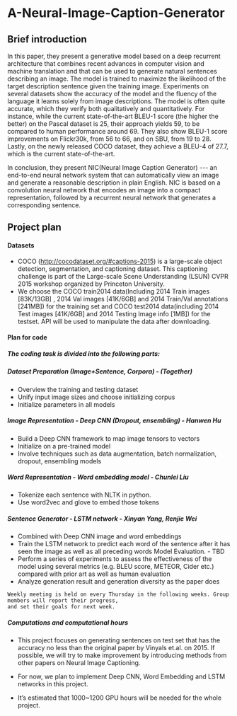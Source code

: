 # A-Neural-Image-Caption-Generator

## Brief introduction
In this paper, they present a generative model based on a deep recurrent architecture that combines recent advances in computer vision and machine translation and that can be used to generate natural sentences describing an image. The model is trained to maximize the likelihood of the target description sentence given the training image. Experiments on several datasets show the accuracy of the model and the fluency of the language it learns solely from image descriptions. The model is often quite accurate, which they verify both qualitatively and quantitatively. For instance, while the current state-of-the-art BLEU-1 score (the higher the better) on the Pascal dataset is 25, their approach yields 59, to be compared to human performance around 69. They also show BLEU-1 score improvements on Flickr30k, from 56 to 66, and on SBU, from 19 to 28. Lastly, on the newly released COCO dataset, they achieve a BLEU-4 of 27.7, which is the current state-of-the-art.

In conclusion, they present NIC(Neural Image Caption Generator) --- an end-to-end neural network system that can automatically view an image and generate a reasonable description in plain English. NIC is based on a convolution neural network that encodes an image into a compact representation, followed by a recurrent neural network that generates a corresponding sentence.





## Project plan

#### Datasets
* COCO (http://cocodataset.org/#captions-2015) is a large-scale object detection, segmentation, and captioning dataset. This captioning challenge is part of the Large-scale Scene Understanding (LSUN) CVPR 2015 workshop organized by Princeton University. 
* We choose the COCO train2014 data(Including 2014 Train images [83K/13GB] , 2014 Val images [41K/6GB] and 2014 Train/Val annotations [241MB]) for the training set and COCO test2014 data(including 2014 Test images [41K/6GB] and 2014 Testing Image info [1MB]) for the testset. API will be used to manipulate the data after downloading.

#### Plan for code
##### The coding task is divided into the following parts:
##### Dataset Preparation (Image+Sentence, Corpora) - (Together)
* Overview the training and testing dataset
* Unify input image sizes and choose initializing corpus
* Initialize parameters in all models
##### Image Representation - Deep CNN (Dropout, ensembling) - Hanwen Hu
* Build a Deep CNN framework to map image tensors to vectors
* Initialize on a pre-trained model
* Involve techniques such as data augmentation, batch normalization, dropout, ensembling models
##### Word Representation - Word embedding model - Chunlei Liu
* Tokenize each sentence with NLTK in python.
* Use word2vec and glove to embed those tokens
##### Sentence Generator - LSTM network - Xinyan Yang, Renjie Wei
* Combined with Deep CNN image and word embeddings
* Train the LSTM network to predict each word of the sentence after it has seen the image as well as all preceding words
 Model Evaluation. - TBD
* Perform a series of experiments to assess the effectiveness of the model using several metrics (e.g. BLEU score, METEOR, Cider etc.) compared with prior art as well as human evaluation
* Analyze generation result and generation diversity as the paper does
```
Weekly meeting is held on every Thursday in the following weeks. Group members will report their progress, 
and set their goals for next week.
```
##### Computations and computational hours
* This project focuses on generating sentences on test set that has the accuracy no less than the original paper by Vinyals et.al. on 2015. If possible, we will try to make improvement by introducing methods from other papers on Neural Image Captioning.
* For now, we plan to implement Deep CNN, Word Embedding and LSTM networks in this project.

* It’s estimated that 1000~1200 GPU hours will be needed for the whole project.
